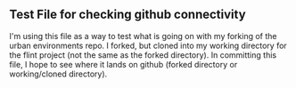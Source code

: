 ## Test File for checking github connectivity

I'm using this file as a way to test what is going on with my forking of the urban environments repo. I forked, but cloned into my working directory for the flint project (not the same as the forked directory). In committing this file, I hope to see where it lands on github (forked directory or working/cloned directory).
